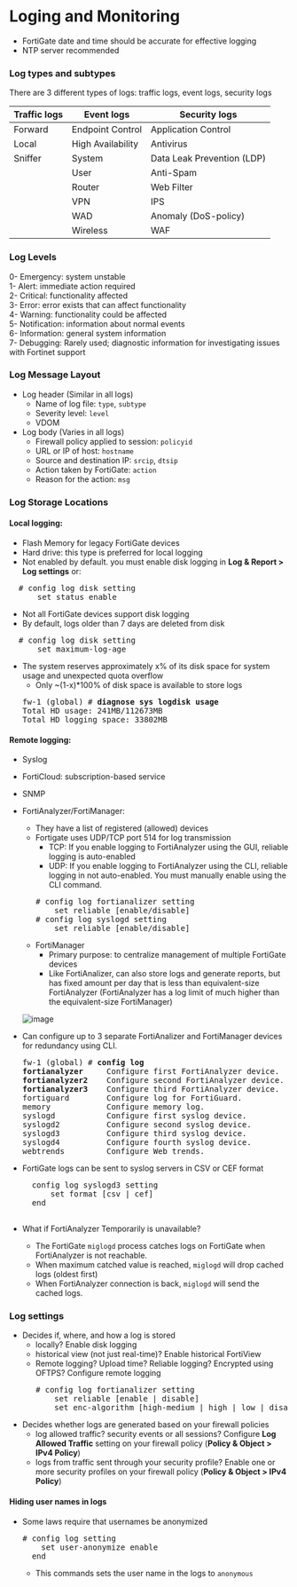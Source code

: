 # Loging and Monitoring

* FortiGate date and time should be accurate for effective logging
* NTP server recommended

### Log types and subtypes

There are 3 different types of logs: traffic logs, event logs, security logs

| Traffic logs | Event logs | Security logs |
| --- | --- | --- |
| Forward | Endpoint Control | Application Control |
| Local | High Availability | Antivirus |
| Sniffer | System |  Data Leak Prevention (LDP) |
| | User | Anti-Spam | 
| | Router | Web Filter |
| | VPN | IPS |
| | WAD | Anomaly (DoS-policy) |
| | Wireless | WAF |

### Log Levels
0- Emergency: system unstable<br />
1- Alert: immediate action required<br />
2- Critical: functionality affected<br />
3- Error: error exists that can affect functionality<br />
4- Warning: functionality could be affected<br />
5- Notification: information about normal events<br />
6- Information: general system information<br />
7- Debugging: Rarely used; diagnostic information for investigating issues with Fortinet support<br />

### Log Message Layout
* Log header (Similar in all logs)
  * Name of log file: `type`, `subtype` 
  * Severity level: `level`
  * VDOM
* Log body (Varies in all logs)
  * Firewall policy applied to session: `policyid`
  * URL or IP of host: `hostname`
  * Source and destination IP: `srcip`, `dtsip`
  * Action taken by FortiGate: `action`
  * Reason for the action: `msg`

### Log Storage Locations
#### Local logging:
  * Flash Memory for legacy FortiGate devices
  * Hard drive: this type is preferred for local logging
  * Not enabled by default. you must enable disk logging in **Log & Report > Log settings** or:
  <pre>
  # config log disk setting
      set status enable</pre>
  * Not all FortiGate devices support disk logging 
  * By default, logs older than 7 days are deleted from disk
  <pre>
  # config log disk setting
      set maximum-log-age <integer></pre>
  * The system reserves approximately x% of its disk space for system usage and unexpected quota overflow
    * Only ~(1-x)*100% of disk space is available to store logs
    <pre>
    fw-1 (global) # <b>diagnose sys logdisk usage</b> 
    Total HD usage: 241MB/112673MB
    Total HD logging space: 33802MB
    </pre>
#### Remote logging:
  * Syslog
  * FortiCloud: subscription-based service
  * SNMP
  * FortiAnalyzer/FortiManager:
    * They have a list of registered (allowed) devices
    * Fortigate uses UDP/TCP port 514 for log transmission
      * TCP: If you enable logging to FortiAnalyzer using the GUI, reliable logging is auto-enabled
      * UDP: If you enable logging to FortiAnalyzer using the CLI, reliable logging in not auto-enabled. You must manually
      enable using the CLI command.
      <pre>
      # config log fortianalizer setting
          set reliable [enable/disable]
      # config log syslogd setting
          set reliable [enable/disable]    
      </pre>
    * FortiManager
      * Primary purpose: to centralize management of multiple FortiGate devices
      * Like FortiAnalizer, can also store logs and generate reports, but has fixed amount per day that is less than
      equivalent-size FortiAnalyzer (FortiAnalyzer has a log limit of much higher than the equivalent-size FortiManager)
      
    ![image](https://user-images.githubusercontent.com/31813625/38757472-30ce44da-3f3b-11e8-8491-86b744a3ae35.png)

  * Can configure up to 3 separate FortiAnalizer and FortiManager devices for redundancy using CLI.
    <pre>
    fw-1 (global) # <b>config log</b> 
    <b>fortianalyzer</b>     Configure first FortiAnalyzer device.
    <b>fortianalyzer2</b>    Configure second FortiAnalyzer device.
    <b>fortianalyzer3</b>    Configure third FortiAnalyzer device.
    fortiguard        Configure log for FortiGuard.
    memory            Configure memory log.
    syslogd           Configure first syslog device.
    syslogd2          Configure second syslog device.
    syslogd3          Configure third syslog device.
    syslogd4          Configure fourth syslog device.
    webtrends         Configure Web trends.
    </pre>
* FortiGate logs can be sent to syslog servers in CSV or CEF format
    <pre>
    config log syslogd3 setting
        set format [csv | cef]
    end    
    </pre>
* What if FortiAnalyzer Temporarily is unavailable?
  * The FortiGate `miglogd` process catches logs on FortiGate when FortiAnalyzer is not reachable.
  * When maximum catched value is reached, `miglogd` will drop cached logs (oldest first)
  * When FortiAnalyzer connection is back, `miglogd` will send the cached logs.

### Log settings
* Decides if, where, and how a log is stored
  * locally? Enable disk logging
  * historical view (not just real-time)? Enable historical FortiView
  * Remote logging? Upload time? Reliable logging? Encrypted using OFTPS? Configure remote logging
    <pre>
    # config log fortianalizer setting
        set reliable [enable | disable]
        set enc-algorithm [high-medium | high | low | disable]
    </pre>
* Decides whether logs are generated based on your firewall policies
  * log allowed traffic? security events or all sessions? Configure **Log Allowed Traffic** setting on your firewall
  policy (**Policy & Object > IPv4 Policy**)
  * logs from traffic sent through your security profile? Enable one or more security profiles on your firewall policy
  (**Policy & Object > IPv4 Policy**)

#### Hiding user names in logs
* Some laws require that usernames be anonymized
  <pre>
  # config log setting
      set user-anonymize enable
    end    
  </pre>
  * This commands sets the user name in the logs to `anonymous`
